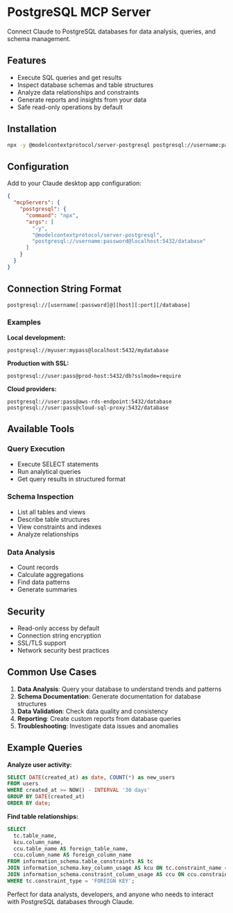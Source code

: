 # PostgreSQL MCP Server

Connect Claude to PostgreSQL databases for data analysis, queries, and schema management.

## Features

- Execute SQL queries and get results
- Inspect database schemas and table structures
- Analyze data relationships and constraints
- Generate reports and insights from your data
- Safe read-only operations by default

## Installation

```bash
npx -y @modelcontextprotocol/server-postgresql postgresql://username:password@localhost:5432/database
```

## Configuration

Add to your Claude desktop app configuration:

```json
{
  "mcpServers": {
    "postgresql": {
      "command": "npx",
      "args": [
        "-y",
        "@modelcontextprotocol/server-postgresql",
        "postgresql://username:password@localhost:5432/database"
      ]
    }
  }
}
```

## Connection String Format

```
postgresql://[username[:password]@][host][:port][/database]
```

### Examples

**Local development:**
```
postgresql://myuser:mypass@localhost:5432/mydatabase
```

**Production with SSL:**
```
postgresql://user:pass@prod-host:5432/db?sslmode=require
```

**Cloud providers:**
```
postgresql://user:pass@aws-rds-endpoint:5432/database
postgresql://user:pass@cloud-sql-proxy:5432/database
```

## Available Tools

### Query Execution
- Execute SELECT statements
- Run analytical queries
- Get query results in structured format

### Schema Inspection
- List all tables and views
- Describe table structures
- View constraints and indexes
- Analyze relationships

### Data Analysis
- Count records
- Calculate aggregations
- Find data patterns
- Generate summaries

## Security

- Read-only access by default
- Connection string encryption
- SSL/TLS support
- Network security best practices

## Common Use Cases

1. **Data Analysis**: Query your database to understand trends and patterns
2. **Schema Documentation**: Generate documentation for database structures
3. **Data Validation**: Check data quality and consistency
4. **Reporting**: Create custom reports from database queries
5. **Troubleshooting**: Investigate data issues and anomalies

## Example Queries

**Analyze user activity:**
```sql
SELECT DATE(created_at) as date, COUNT(*) as new_users
FROM users 
WHERE created_at >= NOW() - INTERVAL '30 days'
GROUP BY DATE(created_at)
ORDER BY date;
```

**Find table relationships:**
```sql
SELECT 
  tc.table_name, 
  kcu.column_name,
  ccu.table_name AS foreign_table_name,
  ccu.column_name AS foreign_column_name 
FROM information_schema.table_constraints AS tc 
JOIN information_schema.key_column_usage AS kcu ON tc.constraint_name = kcu.constraint_name
JOIN information_schema.constraint_column_usage AS ccu ON ccu.constraint_name = tc.constraint_name
WHERE tc.constraint_type = 'FOREIGN KEY';
```

Perfect for data analysts, developers, and anyone who needs to interact with PostgreSQL databases through Claude.